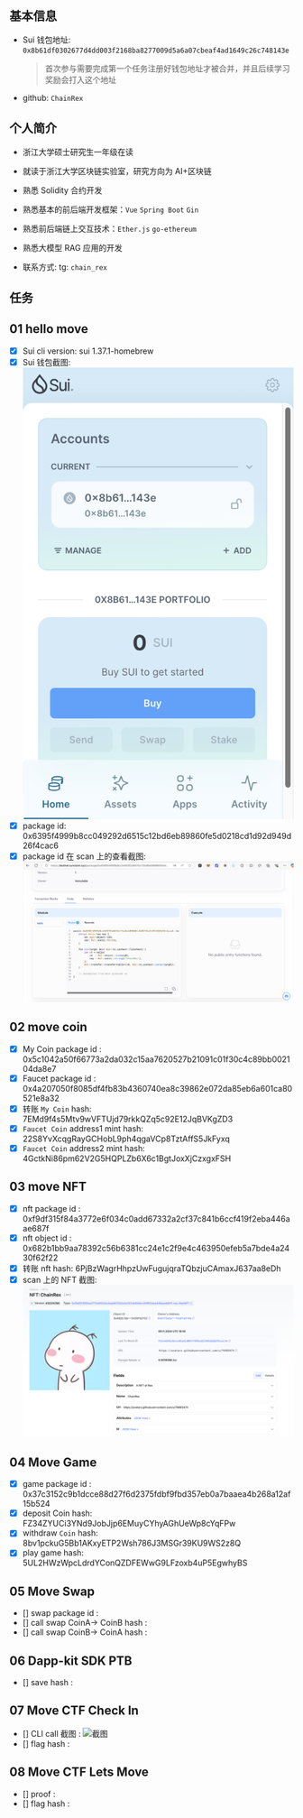 ## 基本信息

- Sui 钱包地址: `0x8b61df0302677d4dd003f2168ba8277009d5a6a07cbeaf4ad1649c26c748143e`
  > 首次参与需要完成第一个任务注册好钱包地址才被合并，并且后续学习奖励会打入这个地址
- github: `ChainRex`

## 个人简介

- 浙江大学硕士研究生一年级在读
- 就读于浙江大学区块链实验室，研究方向为 AI+区块链
- 熟悉 Solidity 合约开发
- 熟悉基本的前后端开发框架：`Vue` `Spring Boot` `Gin`
- 熟悉前后端链上交互技术：`Ether.js` `go-ethereum`
- 熟悉大模型 RAG 应用的开发

- 联系方式: tg: `chain_rex`

## 任务

## 01 hello move

- [x] Sui cli version: sui 1.37.1-homebrew
- [x] Sui 钱包截图: ![Sui钱包截图](./images/task1/SUI钱包截图.png)
- [x] package id: 0x6395f4999b8cc049292d6515c12bd6eb89860fe5d0218cd1d92d949d26f4cac6
- [x] package id 在 scan 上的查看截图:![Scan截图](./images/task1/Scan截图.png)

## 02 move coin

- [x] My Coin package id : 0x5c1042a50f66773a2da032c15aa7620527b21091c01f30c4c89bb002104da8e7
- [x] Faucet package id : 0x4a207050f8085df4fb83b4360740ea8c39862e072da85eb6a601ca80521e8a32
- [x] 转账 `My Coin` hash: 7EMd9f4s5Mtv9wVFTUjd79rkkQZq5c92E12JqBVKgZD3
- [x] `Faucet Coin` address1 mint hash: 22S8YvXcqgRayGCHobL9ph4qgaVCp8TztAffS5JkFyxq
- [x] `Faucet Coin` address2 mint hash: 4GctkNi86pm62V2G5HQPLZb6X6c1BgtJoxXjCzxgxFSH

## 03 move NFT

- [x] nft package id : 0xf9df315f84a3772e6f034c0add67332a2cf37c841b6ccf419f2eba446aae687f
- [x] nft object id : 0x682b1bb9aa78392c56b6381cc24e1c2f9e4c463950efeb5a7bde4a2430f62f22
- [x] 转账 nft hash: 6PjBzWagrHhpzUwFugujqraTQbzjuCAmaxJ637aa8eDh
- [x] scan 上的 NFT 截图:![Scan截图](./images/task3/Scan截图.png)

## 04 Move Game

- [x] game package id : 0x37c3152c9b1dcce88d27f6d2375fdbf9fbd357eb0a7baaea4b268a12af15b524
- [x] deposit Coin hash: FZ34ZYUCi3YNd9JobJjp6EMuyCYhyAGhUeWp8cYqFPw
- [x] withdraw `Coin` hash: 8bv1pckuG5Bb1AKxyETP2Wsh786J3MSGr39KU9WS2z8Q
- [x] play game hash: 5UL2HWzWpcLdrdYConQZDFEWwG9LFzoxb4uP5EgwhyBS

## 05 Move Swap

- [] swap package id :
- [] call swap CoinA-> CoinB hash :
- [] call swap CoinB-> CoinA hash :

## 06 Dapp-kit SDK PTB

- [] save hash :

## 07 Move CTF Check In

- [] CLI call 截图 : ![截图](./images/你的图片地址)
- [] flag hash :

## 08 Move CTF Lets Move

- [] proof :
- [] flag hash :
